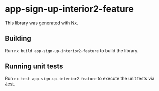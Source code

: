 # app-sign-up-interior2-feature

This library was generated with [Nx](https://nx.dev).

## Building

Run `nx build app-sign-up-interior2-feature` to build the library.

## Running unit tests

Run `nx test app-sign-up-interior2-feature` to execute the unit tests via [Jest](https://jestjs.io).
